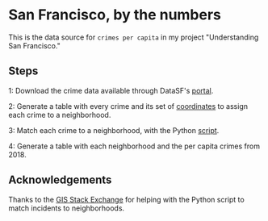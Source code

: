 # San Francisco, by the numbers

This is the data source for `crimes per capita` in my project "Understanding San Francisco."

## Steps

1: Download the crime data available through DataSF's [portal](https://data.sfgov.org/Public-Safety/Police-Department-Incident-Reports-Historical-2003/tmnf-yvry/data).

2: Generate a table with every crime and its set of [coordinates](/CrimesPerCapita.R) to assign each crime to a neighborhood. 

3: Match each crime to a neighborhood, with the Python [script](/incidentPlusNeighborhood.py).

4: Generate a table with each neighborhood and the per capita crimes from 2018. 


## Acknowledgements

Thanks to the [GIS Stack Exchange](https://gis.stackexchange.com/questions/250172/finding-out-if-coordinate-is-within-shapefile-shp-using-pyshp/250195) for helping with the Python script to match incidents to neighborhoods. 
